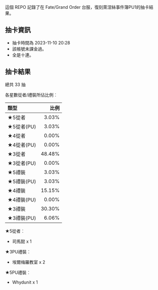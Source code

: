 這個 REPO 記錄了在 Fate/Grand Order 台服，復刻萊涅絲事件簿PU1的抽卡結果。

抽卡資訊
-------

* 抽卡時間為 2023-11-10 20:28
* 該帳號未課金過。
* 全是十連。

抽卡結果
-------

總共 33 抽

各星數從者/禮裝所佔比例︰

| 類型        |   比例 |
| :---------- | -----: |
| ★5從者     |  3.03% |
| ★5從者(PU) |  3.03% |
| ★4從者     |  0.00% |
| ★4從者(PU) |  0.00% |
| ★3從者     | 48.48% |
| ★3從者(PU) |  0.00% |
| ★5禮裝     |  3.03% |
| ★5禮裝(PU) |  3.03% |
| ★4禮裝     | 15.15% |
| ★4禮裝(PU) |  0.00% |
| ★3禮裝     | 30.30% |
| ★3禮裝(PU) |  6.06% |

★5從者︰

* 司馬懿 x 1

★3PU禮裝︰

* 埃爾梅羅教室 x 2

★5PU禮裝︰

* Whydunit x 1


